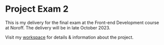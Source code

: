 # Project Exam 2

This is my delivery for the final exam at the Front-end Development course at Noroff. The delivery will be in late October 2023.

Visit my [workspace](https://www.notion.so/Project-Exam-2-Holidaze-daf70f20a6a2421e948fc0bce5f0056b?pvs=4) for details & information about the project.
